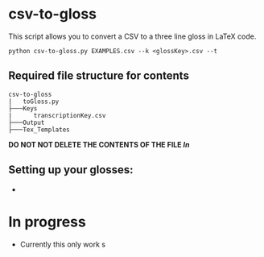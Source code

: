 # csv-to-gloss

This script allows you to convert a CSV to a three line gloss in LaTeX code.

```
python csv-to-gloss.py EXAMPLES.csv --k <glossKey>.csv --t
```

## Required file structure for contents


```
csv-to-gloss
|   toGloss.py
├───Keys
|      transcriptionKey.csv 
├───Output
├───Tex_Templates
```

**DO NOT NOT DELETE THE CONTENTS OF THE FILE *In***

## Setting up your glosses:

* 

# In progress

* Currently this only work s